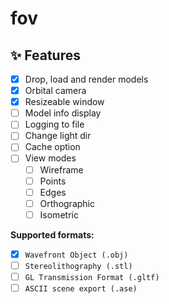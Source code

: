 # fov

## ✨ Features

- [x] Drop, load and render models
- [x] Orbital camera
- [x] Resizeable window
- [ ] Model info display
- [ ] Logging to file
- [ ] Change light dir
- [ ] Cache option
- [ ] View modes
  - [ ] Wireframe
  - [ ] Points
  - [ ] Edges
  - [ ] Orthographic
  - [ ] Isometric

**Supported formats:**

- [x] `Wavefront Object (.obj)`
- [ ] `Stereolithography (.stl)`
- [ ] `GL Transmission Format (.gltf)`
- [ ] `ASCII scene export (.ase)`
